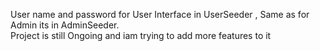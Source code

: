 User name and password for User Interface in UserSeeder , Same as for Admin its in AdminSeeder.                                                    
Project is still Ongoing and iam trying to add more features to it 
